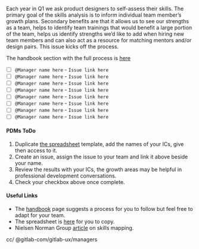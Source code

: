<!--
Title should be: Skills Mapping Exercise Q1 {{YEAR}}
(e.g. "Skills Mapping Exercise - Q1FY25")
-->

Each year in Q1 we ask product designers to self-assess their skills. The primary goal of the skills analysis is to inform individual team member’s growth plans. Secondary benefits are that it allows us to see our strengths as a team, helps to identify team trainings that would benefit a large portion of the team, helps us identify strengths we’d like to add when hiring new team members and can also act as a resource for matching mentors and/or design pairs. This issue kicks off the process.

The handbook section with the full process is [here](https://handbook.gitlab.com/handbook/product/ux/product-design/product-design-manager/#team-skills-matrix)

* [ ] `@Manager name here` - `Issue link here`
* [ ] `@Manager name here` - `Issue link here`
* [ ] `@Manager name here` - `Issue link here`
* [ ] `@Manager name here` - `Issue link here`
* [ ] `@Manager name here` - `Issue link here`
* [ ] `@Manager name here` - `Issue link here`
* [ ] `@Manager name here` - `Issue link here`
* [ ] `@Manager name here` - `Issue link here`

#### PDMs ToDo

1. Duplicate [the spreadsheet](https://docs.google.com/spreadsheets/d/1MZsalURuFy60mNCBlzkQ2hhPSWsuSXtjJ-NlFac7jCA/edit?gid=683788298#gid=683788298) template, add the names of your ICs, give then access to it.
1. Create an issue, assign the issue to your team and link it above beside your name.
1. Review the results with your ICs, the growth areas may be helpful in professional development conversations.
1. Check your checkbox above once complete.

#### Useful Links

* The [handbook](https://handbook.gitlab.com/handbook/product/ux/product-design/product-design-manager/#team-skills-matrix) page suggests a process for you to follow but feel free to adapt for your team.
* The spreadsheet is [here](https://docs.google.com/spreadsheets/d/1MZsalURuFy60mNCBlzkQ2hhPSWsuSXtjJ-NlFac7jCA/edit#gid=683788298) for you to copy.
* Nielsen Norman Group [article](https://www.nngroup.com/articles/skill-mapping/) on skills mapping.

cc/ @gitlab-com/gitlab-ux/managers
